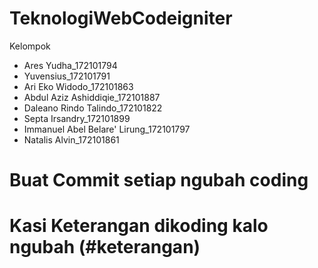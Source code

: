 # TeknologiWebCodeigniter

Kelompok

- Ares Yudha_172101794
- Yuvensius_172101791
- Ari Eko Widodo_172101863
- Abdul Aziz Ashiddiqie_172101887
- Daleano Rindo Talindo_172101822
- Septa Irsandry_172101899
- Immanuel Abel Belare' Lirung_172101797
- Natalis Alvin_172101861

# Buat Commit setiap ngubah coding 

# Kasi Keterangan dikoding kalo ngubah (#keterangan)

